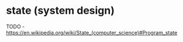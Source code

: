 # state (system design)

TODO - https://en.wikipedia.org/wiki/State_(computer_science)#Program_state